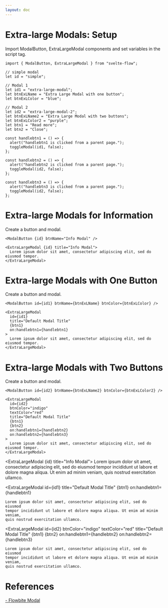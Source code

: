 ```yaml
---
layout: doc
---
```


<script>
  import { ModalButton, ExtraLargeModal } from "$lib/index";

  // simple modal
  let id = "simple";

  // Modal 1
  let id1 = "extra-large-modal";
  let btnExLName = "Extra Large Modal with one button";
  let btnExLColor = "blue";

  // Modal 2
  let id2 = "extra-large-modal-2";
  let btnExLName2 = "Extra Large Modal with two buttons";
  let btnExLColor2 = "purple";
  let btn1 = "Read more";
  let btn2 = "Close";

  const handlebtn1 = () => {
    alert("handlebtn1 is clicked from a parent page.");
    toggleModal(id1, false);
  };

  const handlebtn2 = () => {
    alert("handlebtn2 is clicked from a parent page.");
    toggleModal(id2, false);
  };

  const handlebtn3 = () => {
    alert("handlebtn3 is clicked from a parent page.");
    toggleModal(id2, false);
  };
</script>

<h1 class="text-3xl w-full dark:text-white pt-16">Extra-large Modals: Setup</h1>

<p class=" dark:text-white"> Import ModalButton, ExtraLargeModal components and set variables in the script tag.</p>

```svelte
import { ModalButton, ExtraLargeModal } from "svelte-flow";

// simple modal
let id = "simple";

// Modal 1
let id1 = "extra-large-modal";
let btnExLName = "Extra Large Modal with one button";
let btnExLColor = "blue";

// Modal 2
let id2 = "extra-large-modal-2";
let btnExLName2 = "Extra Large Modal with two buttons";
let btnExLColor2 = "purple";
let btn1 = "Read more";
let btn2 = "Close";

const handlebtn1 = () => {
  alert("handlebtn1 is clicked from a parent page.");
  toggleModal(id1, false);
};

const handlebtn2 = () => {
  alert("handlebtn2 is clicked from a parent page.");
  toggleModal(id2, false);
};

const handlebtn3 = () => {
  alert("handlebtn3 is clicked from a parent page.");
  toggleModal(id2, false);
};
```

<h1 class="text-3xl w-full dark:text-white">Extra-large Modals for Information</h1>

<div class="container flex flex-wrap my-8 mx-auto justify-center">
  <ModalButton {id} btnName="Info Modal" />
</div>

<p class="dark:text-white"> Create a button and modal.</p>

```svelte
<ModalButton {id} btnName="Info Modal" />

<ExtraLargeModal {id} title="Info Modal">
  Lorem ipsum dolor sit amet, consectetur adipiscing elit, sed do eiusmod tempor.
</ExtraLargeModal>
```

<h1 class="text-3xl w-full dark:text-white">Extra-large Modals with One Button</h1>

<div class="container flex flex-wrap my-8 mx-auto justify-center">
  <ModalButton id={id1} btnName={btnExLName} btnColor={btnExLColor} />
</div>

<p class=" dark:text-white"> Create a button and modal.</p>

```svelte
<ModalButton id={id1} btnName={btnExLName} btnColor={btnExLColor} />

<ExtraLargeModal
  id={id1}
  title="Default Modal Title"
  {btn1}
  on:handlebtn1={handlebtn1}
>
  Lorem ipsum dolor sit amet, consectetur adipiscing elit, sed do eiusmod tempor.
</ExtraLargeModal>
```

<h1 class="text-3xl w-full dark:text-white">Extra-large Modals with Two Buttons</h1>

<div class="container flex flex-wrap my-8 mx-auto justify-center">
  <ModalButton id={id2} btnName={btnExLName2} btnColor={btnExLColor2} />
</div>

<p class=" dark:text-white">Create a button and modal.</p>

```svelte
<ModalButton id={id2} btnName={btnExLName2} btnColor={btnExLColor2} />

<ExtraLargeModal
  id={id2}
  btnColor="indigo"
  textColor="red"
  title="Default Modal Title"
  {btn1}
  {btn2}
  on:handlebtn1={handlebtn2}
  on:handlebtn2={handlebtn3}
>
  Lorem ipsum dolor sit amet, consectetur adipiscing elit, sed do eiusmod tempor.
</ExtraLargeModal>
```

  <ExtraLargeModal {id} title="Info Modal">
    Lorem ipsum dolor sit amet, consectetur adipiscing elit, sed do eiusmod
    tempor incididunt ut labore et dolore magna aliqua. Ut enim ad minim veniam,
    quis nostrud exercitation ullamco.
  </ExtraLargeModal>

  <ExtraLargeModal
    id={id1}
    title="Default Modal Title"
    {btn1}
    on:handlebtn1={handlebtn1}
  >
    Lorem ipsum dolor sit amet, consectetur adipiscing elit, sed do eiusmod
    tempor incididunt ut labore et dolore magna aliqua. Ut enim ad minim veniam,
    quis nostrud exercitation ullamco.
  </ExtraLargeModal>

  <ExtraLargeModal
    id={id2}
    btnColor="indigo"
    textColor="red"
    title="Default Modal Title"
    {btn1}
    {btn2}
    on:handlebtn1={handlebtn2}
    on:handlebtn2={handlebtn3}
  >
    Lorem ipsum dolor sit amet, consectetur adipiscing elit, sed do eiusmod
    tempor incididunt ut labore et dolore magna aliqua. Ut enim ad minim veniam,
    quis nostrud exercitation ullamco.
  </ExtraLargeModal>

<h1 class="text-3xl w-full dark:text-white pb-8">References</h1>

<p class="dark:text-white text-base"><a href="https://flowbite.com/docs/components/modal/" target="_blank">- Flowbite Modal</a></p>
